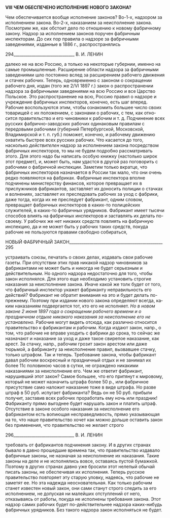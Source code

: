 **VIII** **ЧЕМ ОБЕСПЕЧЕНО ИСПОЛНЕНИЕ НОВОГО ЗАКОНА?**

Чем обеспечивается вообще исполнение законов? Во-1-х, надзором за исполнением закона. Во-2-х, наказанием за неисполнение закона. Посмотрим же, как обстоит дело по отношению к новому фабричному закону. Надзор за исполнением законов поручен фабричным инспекторам. До сих пор правила о надзоре за фабричными заведениями, изданные в 1886 г., распространялись

  

294______________________________ В. И. ЛЕНИН

далеко не на всю Россию, а только на некоторые губернии, именно на самые промыш­ленные. Расширение области надзора за фабричными заведениями шло постоянно вслед за расширением рабочего движения и стачек рабочих. Теперь, одновременно с законом о сокращении рабочего дня, издан (того же 2/VI 1897 г.) закон о распростране­нии надзора за фабричными заведениями на всю Россию и все Царство Польское. Это распространение на всю, Россию правил о надзоре и учреждение фабричных инспекто­ров, конечно, есть шаг вперед. Рабочие воспользуются этим, чтобы ознакомить боль­шее число своих товарищей с их положением, с законами о рабочих, с тем, как отно­сится правительство и его чиновники к рабочим и т. д. Подчинение всех русских фаб­рично-заводских рабочих одинаковым правилам с передовыми рабочими (губерний Пе­тербургской, Московской, Владимирской и т. п. губ.) поможет, конечно, и рабочему движению охватить быстрее всех русских рабочих. Что касается до того, насколько _действителен_ надзор за исполнением закона посредством фабричных инспекторов, то мы не будем подробно рассматривать этого. Для этого надо бы написать особую книж­ку (настолько широк этот предмет), и, может быть, нам удастся в другой раз погово­рить с рабочими о фабричной инспекции. Заметим только вкратце, что фабричных ин­спекторов назначается в России так мало, что они очень редко появляются на фабриках. Фабричные инспектора вполне подчинены министерству финансов, которое превраща­ет их в прислужников фабрикантов, заставляет их доносить полиции о стачках и волне­ниях, заставляет их преследовать рабочих за уход с фабрики, даже тогда, когда их не преследует фабрикант, одним словом, превращает фабричных инспекторов в каких-то полицейских служителей, в каких-то фабричных урядников. Фабрикант имеет тысячи способов влиять на фабричных инспекторов и заставлять их делать по-своему. У рабо­чих же нет никаких средств повлиять на фабричную инспекцию, да и не может быть у рабочих таких средств, покуда рабочие не пользуются правами свободно собираться,

  

НОВЫЙ ФАБРИЧНЫЙ ЗАКОН______________________________________________ 295

устраивать союзы, печатать о своих делах, издавать свои рабочие газеты. При отсутст­вии этих прав никакой надзор чиновников за фабрикантами не может быть и никогда не будет серьезным и действительным. Но одного надзора недостаточно для того, чтобы закон исполнялся. Для этого еще необходимо установить строгие наказания за неис­полнение закона. Иначе какой же толк будет от того, что фабричный инспектор укажет фабриканту неправильность его действий? Фабрикант не обратит внимания на это и будет делать по-прежнему. Поэтому при издании нового закона определяют всегда, ка­ким наказаниям подвергается тот, кто его не исполняет. _Но в новом законе 2 июня 1897 года о сокращении рабочего времени и о праздничном отдыхе никакого наказания за неисполнение его не установлено._ Рабочие могут видеть отсюда, как различно относит­ся правительство к фабрикантам и рабочим. Когда издают закон, напр., о том, что рабо­чие не вправе уходить с фабрики до срока, то сейчас же назначают и наказание за уход и даже такое свирепое наказание, как арест. За стачку, напр., рабочим грозит закон аре­стом или даже тюрьмой, а фабриканту за неисполнение правил, вызвавшее стачку, только штрафом. Так и теперь. Требование закона, чтобы фабрикант давал рабочим воскресный и праздничный отдых и не занимал их более 11с половиною часов в сутки, не ограждено никакими наказаниями за неисполнение его. Чем же ответит фабрикант, нарушивший этот закон? Самое большее, что его притянут к мировому, который не может назначить штрафа более 50 р., или фабричное присутствие само наложит наказа­ние тоже в виде штрафа. Но разве штраф в 50 руб. испугает фабриканта? Ведь он не 50 руб. прибыли получит, заставив всех рабочих проработать ему ночь или праздник! Фабриканту прямо выгоднее будет нарушать закон и платить штраф. Отсутствие в за­коне особого наказания за неисполнение его фабрикантом есть вопиющая несправедли­вость, прямо указывающая на то, что наше правительство хочет как можно дольше ос­тавить закон без применения, что правительство не желает строго

  

296______________________________ В. И. ЛЕНИН

требовать от фабрикантов подчинения закону. И в других странах бывало в давно про­шедшие времена так, что правительство издавало фабричные законы, не назначая за неисполнение их наказания. Такие законы на деле и не исполнялись вовсе, оставаясь пустой бумажкой. Поэтому в других странах давно уже бросили этот нелепый обычай писать законы, не обеспечивая их исполнения. Теперь русское правительство повторяет эту старую уловку, надеясь, что рабочие не заметят ее. Но эта надежда неоснователь­ная. Как только рабочим станет известен новый закон, они сами станут строго следить за его исполнением, не допуская ни малейших отступлений от него, отказываясь от ра­боты, покуда не исполнены требования закона. Этот надзор самих рабочих будет по-действительнее надзора каких-нибудь фабричных урядников. Без такого надзора закон исполняться не будет.